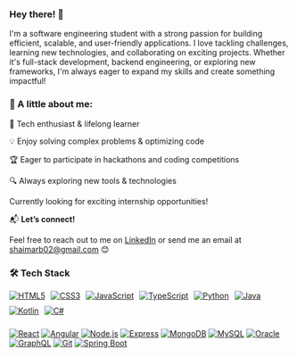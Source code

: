 ### Hey there! 👋 

I'm a software engineering student with a strong passion for building efficient, scalable, and user-friendly applications. I love tackling challenges, learning new technologies, and collaborating on exciting projects. Whether it's full-stack development, backend engineering, or exploring new frameworks, I'm always eager to expand my skills and create something impactful!

### 🌟 A little about me:

🚀 Tech enthusiast & lifelong learner

💡 Enjoy solving complex problems & optimizing code

🏆 Eager to participate in hackathons and coding competitions

🔍 Always exploring new tools & technologies

Currently looking for exciting internship opportunities!


📬 **Let’s connect!** 

Feel free to reach out to me on [LinkedIn](https://www.linkedin.com/in/shaima-rahm/) or send me an email at [shaimarb02@gmail.com](mailto:shaimarb02@gmail.com) 😊


### 🛠️ Tech Stack  

<div style="display: flex; flex-wrap: wrap; gap: 10px;">
  <a href="https://developer.mozilla.org/en-US/docs/Web/HTML"><img src="https://img.shields.io/badge/HTML5-%23E34F26.svg?style=for-the-badge&logo=html5&logoColor=white" alt="HTML5"></a>
  <a href="https://developer.mozilla.org/en-US/docs/Web/CSS"><img src="https://img.shields.io/badge/CSS3-%231572B6.svg?style=for-the-badge&logo=css3&logoColor=white" alt="CSS3"></a>
  <a href="https://developer.mozilla.org/en-US/docs/Web/JavaScript"><img src="https://img.shields.io/badge/JavaScript-%23F7DF1E.svg?style=for-the-badge&logo=javascript&logoColor=black" alt="JavaScript"></a>
  <a href="https://www.typescriptlang.org/"><img src="https://img.shields.io/badge/TypeScript-%23007ACC.svg?style=for-the-badge&logo=typescript&logoColor=white" alt="TypeScript"></a>
  <a href="https://www.python.org/"><img src="https://img.shields.io/badge/Python-%233776AB.svg?style=for-the-badge&logo=python&logoColor=white" alt="Python"></a>
  <a href="https://www.java.com/"><img src="https://img.shields.io/badge/Java-%23ED8B00.svg?style=for-the-badge&logo=openjdk&logoColor=white" alt="Java"></a>
  <a href="https://kotlinlang.org/"><img src="https://img.shields.io/badge/Kotlin-%230095D5.svg?style=for-the-badge&logo=kotlin&logoColor=white" alt="Kotlin"></a>
  <a href="https://learn.microsoft.com/en-us/dotnet/csharp/"><img src="https://img.shields.io/badge/C%23-%23239120.svg?style=for-the-badge&logo=csharp&logoColor=white" alt="C#"></a>
  
  <a href="https://react.dev/"><img src="https://img.shields.io/badge/React-%2361DAFB.svg?style=for-the-badge&logo=react&logoColor=black" alt="React"></a>
  <a href="https://angular.io/"><img src="https://img.shields.io/badge/Angular-%23E23237.svg?style=for-the-badge&logo=angular&logoColor=white" alt="Angular"></a>
  <a href="https://nodejs.org/"><img src="https://img.shields.io/badge/Node.js-%23339933.svg?style=for-the-badge&logo=node.js&logoColor=white" alt="Node.js"></a>
  <a href="https://expressjs.com/"><img src="https://img.shields.io/badge/Express-%23EDEDED.svg?style=for-the-badge&logo=express&logoColor=black" alt="Express"></a>
  <a href="https://www.mongodb.com/"><img src="https://img.shields.io/badge/MongoDB-%2347A248.svg?style=for-the-badge&logo=mongodb&logoColor=white" alt="MongoDB"></a>
  <a href="https://www.mysql.com/"><img src="https://img.shields.io/badge/MySQL-%2300f.svg?style=for-the-badge&logo=mysql&logoColor=white" alt="MySQL"></a>
  <a href="https://www.oracle.com/database/"><img src="https://img.shields.io/badge/Oracle-%23F80000.svg?style=for-the-badge&logo=oracle&logoColor=white" alt="Oracle"></a>
  <a href="https://graphql.org/"><img src="https://img.shields.io/badge/GraphQL-%23E10098.svg?style=for-the-badge&logo=graphql&logoColor=white" alt="GraphQL"></a>
  <a href="https://git-scm.com/"><img src="https://img.shields.io/badge/Git-%23F05033.svg?style=for-the-badge&logo=git&logoColor=white" alt="Git"></a>
  <a href="https://spring.io/projects/spring-boot"><img src="https://img.shields.io/badge/Spring%20Boot-%236DB33F.svg?style=for-the-badge&logo=spring-boot&logoColor=white" alt="Spring Boot"></a>
</div>



<!---
shaimarb/shaimarb is a ✨ special ✨ repository because its `README.md` (this file) appears on your GitHub profile.
You can click the Preview link to take a look at your changes.
--->
